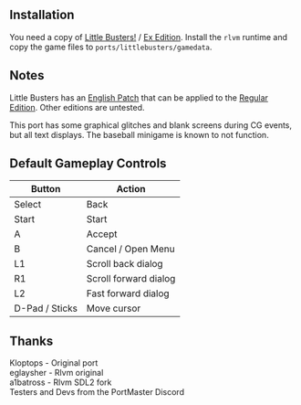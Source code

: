 ## Installation
You need a copy of [Little Busters!](https://vndb.org/r175) / [Ex Edition](https://vndb.org/r1944). Install the `rlvm` runtime and copy the game files to `ports/littlebusters/gamedata`.

## Notes
Little Busters has an [English Patch](http://dl.blicky.net/lb/lb-english-6.0.exe) that can be applied to the [Regular Edition](https://vndb.org/r175). Other editions are untested.

This port has some graphical glitches and blank screens during CG events, but all text displays. The baseball minigame is known to not function.

## Default Gameplay Controls
| Button | Action |
|--|--|
|Select|Back|
|Start|Start|
|A|Accept|
|B|Cancel / Open Menu|
|L1|Scroll back dialog|
|R1|Scroll forward dialog|
|L2|Fast forward dialog|
|D-Pad / Sticks|Move cursor|

## Thanks
Kloptops - Original port  
eglaysher - Rlvm original  
a1batross - Rlvm SDL2 fork  
Testers and Devs from the PortMaster Discord  
